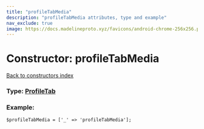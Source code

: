 ```yaml
---
title: "profileTabMedia"
description: "profileTabMedia attributes, type and example"
nav_exclude: true
image: https://docs.madelineproto.xyz/favicons/android-chrome-256x256.png
---
```

# Constructor: profileTabMedia  
[Back to constructors index](/API_docs/constructors/index.html)






### Type: [ProfileTab](/API_docs/types/ProfileTab.html)


### Example:

```
$profileTabMedia = ['_' => 'profileTabMedia'];
```  
